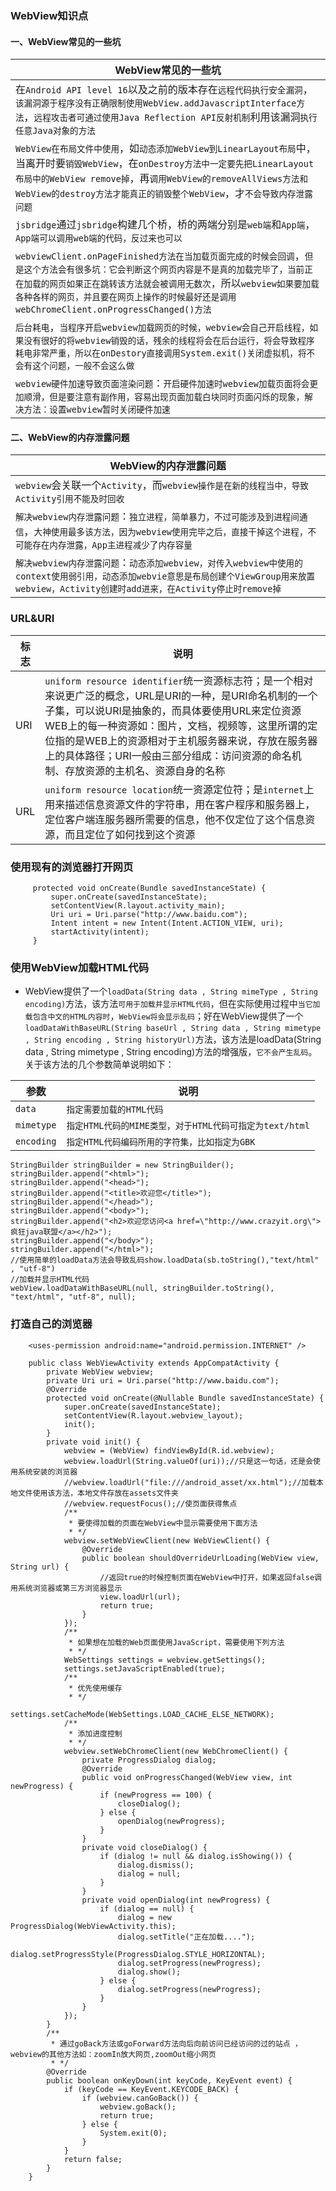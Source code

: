 ### WebView知识点
#### 一、WebView常见的一些坑

|WebView常见的一些坑|
|------|
|在`Android API level 16`以及之前的版本存在`远程代码执行安全漏洞`，`该漏洞源于程序没有正确限制使用WebView.addJavascriptInterface方法`，`远程攻击者可通过使用Java Reflection API反射机制`利用该漏洞`执行任意Java对象的方法`|
|`WebView在布局文件中使用`，如`动态添加WebView到LinearLayout布局`中，当离开时要`销毁WebView`，在`onDestroy方法中一定要先把LinearLayout布局中的WebView remove掉`，再`调用WebView的removeAllViews方法和WebView的destroy方法才能真正的销毁整个WebView`，才`不会导致内存泄露问题`|
|`jsbridge`通过`jsbridge`构建几个桥，桥的两端分别是`web端`和`App端`，`App端可以调用web端的代码，反过来也可以`|
|`webviewClient.onPageFinished方法在当加载页面完成的时候会回调`，`但是这个方法会有很多坑：它会判断这个网页内容是不是真的加载完毕了，当前正在加载的网页如果正在跳转该方法就会被调用无数次`，所以`webview如果要加载各种各样的网页，并且要在网页上操作的时候最好还是调用webChromeClient.onProgressChanged()方法`|
|`后台耗电`，`当程序开启webview加载网页的时候，webview会自己开启线程，如果没有很好的将webview销毁的话，残余的线程将会在后台运行，将会导致程序耗电非常严重，所以在onDestory直接调用System.exit()关闭虚拟机，将不会有这个问题，一般不会这么做`|
|`webview硬件加速导致页面渲染问题`：`开启硬件加速时webview加载页面将会更加顺滑，但是要注意有副作用，容易出现页面加载白块同时页面闪烁的现象，解决方法：设置webview暂时关闭硬件加速`|

#### 二、WebView的内存泄露问题

|WebView的内存泄露问题|
|------|
|`webview`会关联一个`Activity`，而`webview操作是在新的线程当中，导致Activity引用不能及时回收`|
|`解决webview内存泄露问题`：`独立进程，简单暴力，不过可能涉及到进程间通信`，`大神使用最多该方法，因为webview使用完毕之后，直接干掉这个进程，不可能存在内存泄露，App主进程减少了内存容量`|
|`解决webview内存泄露问题`：`动态添加webview，对传入webview中使用的context使用弱引用，动态添加webvie意思是布局创建个ViewGroup用来放置webview，Activity创建时add进来，在Activity停止时remove掉`|

### URL&URI

|标志|说明|
|------|------|
|URI|`uniform resource identifier`统一资源标志符；是一个相对来说更广泛的概念，URL是URI的一种，是URI命名机制的一个子集，可以说URI是抽象的，而具体要使用URL来定位资源WEB上的每一种资源如：图片，文档，视频等，这里所谓的定位指的是WEB上的资源相对于主机服务器来说，存放在服务器上的具体路径；URI一般由三部分组成：访问资源的命名机制、存放资源的主机名、资源自身的名称|
|URL|`uniform resource location`统一资源定位符；是`internet`上用来描述信息资源文件的字符串，用在客户程序和服务器上，定位客户端连服务器所需要的信息，他不仅定位了这个信息资源，而且定位了如何找到这个资源|

### 使用现有的浏览器打开网页    
```
     protected void onCreate(Bundle savedInstanceState) {
         super.onCreate(savedInstanceState);
         setContentView(R.layout.activity_main);
         Uri uri = Uri.parse("http://www.baidu.com");
         Intent intent = new Intent(Intent.ACTION_VIEW, uri);
         startActivity(intent);
     }
```
### 使用WebView加载HTML代码
+ WebView提供了一个`loadData(String data , String mimeType , String encoding)`方法，该方法`可用于加载并显示HTML代码`，但在实际使用过程中`当它加载包含中文的HTML内容时`，`WebView将会显示乱码`；好在WebView提供了一个`loadDataWithBaseURL(String baseUrl , String data , String mimetype , String encoding , String historyUrl)`方法，该方法是loadData(String data , String mimetype , String encoding)方法的增强版，`它不会产生乱码`。关于该方法的几个参数简单说明如下：

|参数|说明|
|------|------|
|`data`|`指定需要加载的HTML代码`|
|`mimetype`|`指定HTML代码的MIME类型，对于HTML代码可指定为text/html`|
|`encoding`|`指定HTML代码编码所用的字符集，比如指定为GBK`|

```
StringBuilder stringBuilder = new StringBuilder();
stringBuilder.append("<html>");
stringBuilder.append("<head>");
stringBuilder.append("<title>欢迎您</title>");
stringBuilder.append("</head>");
stringBuilder.append("<body>");
stringBuilder.append("<h2>欢迎您访问<a href=\"http://www.crazyit.org\">疯狂java联盟</a></h2>");
stringBuilder.append("</body>");
stringBuilder.append("</html>");
//使用简单的loadData方法会导致乱码show.loadData(sb.toString(),"text/html" , "utf-8")
//加载并显示HTML代码
webView.loadDataWithBaseURL(null, stringBuilder.toString(), "text/html", "utf-8", null);
```

### 打造自己的浏览器
```
    <uses-permission android:name="android.permission.INTERNET" />
```
```
    public class WebViewActivity extends AppCompatActivity {
        private WebView webview;
        private Uri uri = Uri.parse("http://www.baidu.com");
        @Override
        protected void onCreate(@Nullable Bundle savedInstanceState) {
            super.onCreate(savedInstanceState);
            setContentView(R.layout.webview_layout);
            init();
        }
        private void init() {
            webview = (WebView) findViewById(R.id.webview);
            webview.loadUrl(String.valueOf(uri));//只是这一句话，还是会使用系统安装的浏览器
            //webview.loadUrl("file:///android_asset/xx.html");//加载本地文件使用该方法，本地文件存放在assets文件夹
            //webview.requestFocus();//使页面获得焦点
            /**
             * 要使得加载的页面在WebView中显示需要使用下面方法
             * */
            webview.setWebViewClient(new WebViewClient() {
                @Override
                public boolean shouldOverrideUrlLoading(WebView view, String url) {
                    //返回true的时候控制页面在WebView中打开，如果返回false调用系统浏览器或第三方浏览器显示
                    view.loadUrl(url);
                    return true;
                }
            });
            /**
             * 如果想在加载的Web页面使用JavaScript，需要使用下列方法
             * */
            WebSettings settings = webview.getSettings();
            settings.setJavaScriptEnabled(true);
            /**
             * 优先使用缓存
             * */
            settings.setCacheMode(WebSettings.LOAD_CACHE_ELSE_NETWORK);
            /**
             * 添加进度控制
             * */
            webview.setWebChromeClient(new WebChromeClient() {
                private ProgressDialog dialog;
                @Override
                public void onProgressChanged(WebView view, int newProgress) {
                    if (newProgress == 100) {
                        closeDialog();
                    } else {
                        openDialog(newProgress);
                    }
                }
                private void closeDialog() {
                    if (dialog != null && dialog.isShowing()) {
                        dialog.dismiss();
                        dialog = null;
                    }
                }
                private void openDialog(int newProgress) {
                    if (dialog == null) {
                        dialog = new ProgressDialog(WebViewActivity.this);
                        dialog.setTitle("正在加载....");
                        dialog.setProgressStyle(ProgressDialog.STYLE_HORIZONTAL);
                        dialog.setProgress(newProgress);
                        dialog.show();
                    } else {
                        dialog.setProgress(newProgress);
                    }
                }
            });
        }
        /**
         * 通过goBack方法或goForward方法向后向前访问已经访问的过的站点 ， webview的其他方法如：zoomIn放大网页,zoomOut缩小网页
         * */
        @Override
        public boolean onKeyDown(int keyCode, KeyEvent event) {
            if (keyCode == KeyEvent.KEYCODE_BACK) {
                if (webview.canGoBack()) {
                    webview.goBack();
                    return true;
                } else {
                    System.exit(0);
                }
            }
            return false;
        }
    }
```
